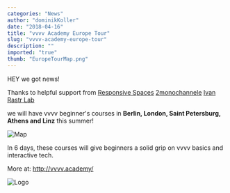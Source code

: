 ```yaml
---
categories: "News"
author: "dominikKoller"
date: "2018-04-16"
title: "vvvv Academy Europe Tour"
slug: "vvvv-academy-europe-tour"
description: ""
imported: "true"
thumb: "EuropeTourMap.png"
---
```



HEY we got news!

Thanks to helpful support from
[Responsive Spaces](https://www.re-spaces.com/)
[2monochannele](http://www.2monochannels.com/)
[Ivan Rastr Lab](http://ivanrastr.com/)

we will have vvvv beginner's courses in 
**Berlin, London, Saint Petersburg, Athens and Linz** this summer!

![Map](EuropeTourMap.png) 

In 6 days, these courses will give beginners a solid grip on vvvv basics and interactive tech.

More at:
http://vvvv.academy/



![Logo](vvvv-academy_logo_quarter.png) 


